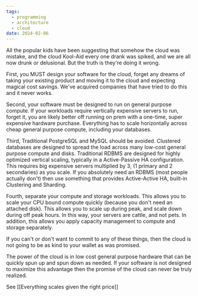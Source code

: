 ```yaml
---
tags:
  - programming
  - architecture
  - cloud
date: 2024-02-06
---
```

All the popular kids have been suggesting that somehow the cloud was mistake, and the cloud Kool-Aid every one drank was spiked, and we are all now drunk or delusional. But the truth is they're doing it wrong.

First, you MUST design your software for the cloud, forget any dreams of taking your existing product and moving it to the cloud and expecting magical cost savings. We've acquired companies that have tried to do this and it never works.

Second, your software must be designed to run on general purpose compute. If your workloads require vertically expensive servers to run, forget it, you are likely better off running on prem with a one-time, super expensive hardware purchase. Everything has to scale horizontally across cheap general purpose compute, including your databases.

Third, Traditional PostgreSQL and MySQL should be avoided. Clustered databases are designed to spread the load across many low-cost general purpose compute and disks. Traditional RDBMS are designed for highly optimized vertical scaling, typically in a Active-Passive HA configuration. This requires big expensive servers multiplied by 3, (1 primary and 2 secondaries) as you scale. If you absolutely need an RDBMS (most people actually don't) then use something that provides Active-Active HA, built-in Clustering and Sharding.

Fourth, separate your compute and storage workloads. This allows you to scale your CPU bound compute quickly (because you don't need an attached disk). This allows you to scale up during peak, and scale down during off peak hours. In this way, your servers are cattle, and not pets. In addition, this allows you apply capacity management to compute and storage separately.

If you can't or don't want to commit to any of these things, then the cloud is not going to be as kind to your wallet as was promised.

The power of the cloud is in low cost general purpose hardware that can be quickly spun up and spun down as needed. If your software is not designed to maximize this advantage then the promise of the cloud can never be truly realized.

See [[Everything scales given the right price]]